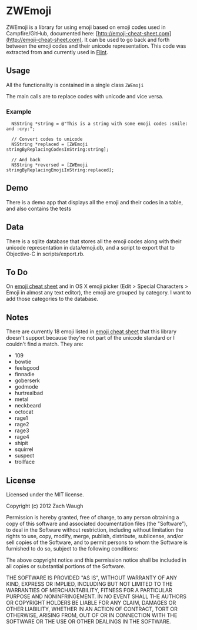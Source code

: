 # ZWEmoji

ZWEmoji is a library for using emoji based on emoji codes used in Campfire/GitHub, documented here: [http://emoji-cheat-sheet.com](http://emoji-cheat-sheet.com). It can be used to go back and forth between the emoji codes and their unicode representation. This code was extracted from and currently used in [Flint](http://giantcomet.com/flint).

## Usage

All the functionality is contained in a single class `ZWEmoji`

The main calls are to replace codes with unicode and vice versa.

### Example

```
  NSString *string = @"This is a string with some emoji codes :smile: and :cry:";
  
  // Convert codes to unicode
  NSString *replaced = [ZWEmoji stringByReplacingCodesInString:string];
  
  // And back
  NSString *reversed = [ZWEmoji stringByReplacingEmojiInString:replaced];

```

## Demo

There is a demo app that displays all the emoji and their codes in a table, and also contains the tests

## Data

There is a sqlite database that stores all the emoji codes along with their unicode representation in data/emoji.db, and a script to export that to Objective-C in scripts/export.rb.

## To Do

On [emoji cheat sheet](http://emoji-cheat-sheet.com) and in OS X emoji picker (Edit > Special Characters > Emoji in almost any text editor), the emoji are grouped by category. I want to add those categories to the database.

## Notes

There are currently 18 emoji listed in [emoji cheat sheet](http://emoji-cheat-sheet.com) that this library doesn't support because they're not part of the unicode standard or I couldn't find a match. They are:

- 109
- bowtie
- feelsgood
- finnadie
- goberserk
- godmode
- hurtrealbad
- metal
- neckbeard
- octocat
- rage1
- rage2
- rage3
- rage4
- shipit
- squirrel
- suspect
- trollface

## License

Licensed under the MIT license.

Copyright (c) 2012 Zach Waugh

Permission is hereby granted, free of charge, to any person obtaining a copy of this software and associated documentation files (the "Software"), to deal in the Software without restriction, including without limitation the rights to use, copy, modify, merge, publish, distribute, sublicense, and/or sell copies of the Software, and to permit persons to whom the Software is furnished to do so, subject to the following conditions:

The above copyright notice and this permission notice shall be included in all copies or substantial portions of the Software.

THE SOFTWARE IS PROVIDED "AS IS", WITHOUT WARRANTY OF ANY KIND, EXPRESS OR IMPLIED, INCLUDING BUT NOT LIMITED TO THE WARRANTIES OF MERCHANTABILITY, FITNESS FOR A PARTICULAR PURPOSE AND NONINFRINGEMENT. IN NO EVENT SHALL THE AUTHORS OR COPYRIGHT HOLDERS BE LIABLE FOR ANY CLAIM, DAMAGES OR OTHER LIABILITY, WHETHER IN AN ACTION OF CONTRACT, TORT OR OTHERWISE, ARISING FROM, OUT OF OR IN CONNECTION WITH THE SOFTWARE OR THE USE OR OTHER DEALINGS IN THE SOFTWARE.

